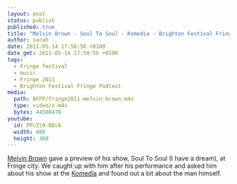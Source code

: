```yaml
---
layout: post
status: publish
published: true
title: "Melvin Brown - Soul To Soul - Komedia - Brighton Festival Fringe 2011"
author: sarah
date: 2011-05-14 17:50:56 +0100
date_gmt: 2011-05-14 17:50:56 +0100
tags:
  - Fringe festival
  - music
  - Fringe 2011
  - Brighton Festival Fringe Podcast
media:
  path: BFFP/fringe2011-melvin-brown.m4v
  type: video/x-m4v
  bytes: 44508478
youtube:
  id: PPcZi0-BDcA
  width: 480
  height: 360
---
```

<a href="http://www.movinmelvin.com" target="_blank">Melvin Brown</a> gave a 
preview of his show, Soul To Soul (I have a dream), at Fringe city. We caught 
up with him after his performance and asked him about his show at the
<a href="http://www.komedia.co.uk/brighton" target="_blank">Komedia</a> and 
found out a bit about the man himself.
